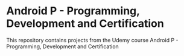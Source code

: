 # Android P - Programming, Development and Certification

This repository contains projects from the Udemy course Android P - Programming, Development and Certification
